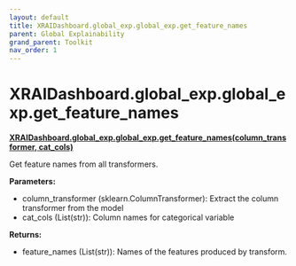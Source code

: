 ```yaml
---
layout: default
title: XRAIDashboard.global_exp.global_exp.get_feature_names
parent: Global Explainability
grand_parent: Toolkit
nav_order: 1
---
```


# XRAIDashboard.global_exp.global_exp.get_feature_names
**[XRAIDashboard.global_exp.global_exp.get_feature_names(column_transformer, cat_cols)](https://github.com/gaberamolete/XRAIDashboard/blob/main/global_exp/global_exp.py)**


Get feature names from all transformers.


**Parameters:**
- column_transformer (sklearn.ColumnTransformer): Extract the column transformer from the model
- cat_cols (List(str)): Column names for categorical variable

**Returns:**
- feature_names (List(str)): Names of the features produced by transform.
